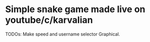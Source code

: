 # Simple snake game made live on youtube/c/karvalian


TODOs:
  Make speed and username selector Graphical.

  

 
